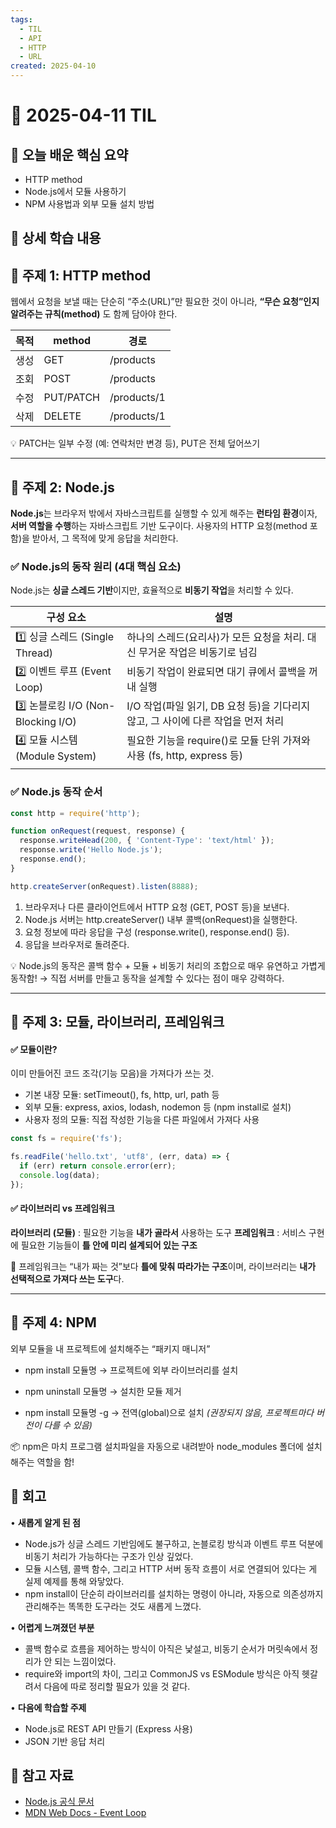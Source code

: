 ```yaml
---
tags:
  - TIL
  - API
  - HTTP
  - URL
created: 2025-04-10
---
```


# 📘 2025-04-11 TIL

## 📌 오늘 배운 핵심 요약

- HTTP method
- Node.js에서 모듈 사용하기
- NPM 사용법과 외부 모듈 설치 방법

## 🧠 상세 학습 내용

## 📍 주제 1: HTTP method

웹에서 요청을 보낼 때는 단순히 “주소(URL)”만 필요한 것이 아니라, 
**“무슨 요청”인지 알려주는 규칙(method)** 도 함께 담아야 한다.

| 목적  | method    | 경로          |
| --- | --------- | ----------- |
| 생성  | GET       | /products   |
| 조회  | POST      | /products   |
| 수정  | PUT/PATCH | /products/1 |
| 삭제  | DELETE    | /products/1 |
💡 PATCH는 일부 수정 (예: 연락처만 변경 등), PUT은 전체 덮어쓰기

---
## 📍 주제 2: Node.js

**Node.js**는 브라우저 밖에서 자바스크립트를 실행할 수 있게 해주는 **런타임 환경**이자,
**서버 역할을 수행**하는 자바스크립트 기반 도구이다.
사용자의 HTTP 요청(method 포함)을 받아서, 그 목적에 맞게 응답을 처리한다.

### **✅ Node.js의 동작 원리 (4대 핵심 요소)**

Node.js는 **싱글 스레드 기반**이지만, 효율적으로 **비동기 작업**을 처리할 수 있다. 

| 구성 요소                           | 설명                                                    |
| ------------------------------- | ----------------------------------------------------- |
| 1️⃣ 싱글 스레드 (Single Thread)      | 하나의 스레드(요리사)가 모든 요청을 처리. 대신 무거운 작업은 비동기로 넘김           |
| 2️⃣ 이벤트 루프 (Event Loop)         | 비동기 작업이 완료되면 대기 큐에서 콜백을 꺼내 실행                         |
| 3️⃣ 논블로킹 I/O (Non-Blocking I/O) | I/O 작업(파일 읽기, DB 요청 등)을 기다리지 않고, 그 사이에 다른 작업을 먼저 처리   |
| 4️⃣ 모듈 시스템 (Module System)      | 필요한 기능을 require()로 모듈 단위 가져와 사용 (fs, http, express 등) |
|                                 |                                                       |

### ✅ Node.js 동작 순서

```js
const http = require('http');

function onRequest(request, response) {
  response.writeHead(200, { 'Content-Type': 'text/html' });
  response.write('Hello Node.js');
  response.end();
}

http.createServer(onRequest).listen(8888);
```

1. 브라우저나 다른 클라이언트에서 HTTP 요청 (GET, POST 등)을 보낸다.
2. Node.js 서버는 http.createServer() 내부 콜백(onRequest)을 실행한다.
3. 요청 정보에 따라 응답을 구성 (response.write(), response.end() 등).
4. 응답을 브라우저로 돌려준다.

💡 Node.js의 동작은 콜백 함수 + 모듈 + 비동기 처리의 조합으로 매우 유연하고 가볍게 동작함!
 → 직접 서버를 만들고 동작을 설계할 수 있다는 점이 매우 강력하다.

---

## 📍 주제 3: 모듈, 라이브러리, 프레임워크

####  ✅ 모듈이란?

 이미 만들어진 코드 조각(기능 모음)을 가져다가 쓰는 것.
- 기본 내장 모듈: setTimeout(), fs, http, url, path 등
- 외부 모듈: express, axios, lodash, nodemon 등 (npm install로 설치)
- 사용자 정의 모듈: 직접 작성한 기능을 다른 파일에서 가져다 사용

```js
const fs = require('fs');

fs.readFile('hello.txt', 'utf8', (err, data) => {
  if (err) return console.error(err);
  console.log(data);
});
```

#### ✅ 라이브러리 vs 프레임워크

**라이브러리 (모듈)** : 필요한 기능을 **내가 골라서** 사용하는 도구
**프레임워크** : 서비스 구현에 필요한 기능들이 **틀 안에 미리 설계되어 있는 구조**

📌 프레임워크는 “내가 짜는 것”보다 **틀에 맞춰 따라가는 구조**이며, 라이브러리는 **내가 선택적으로 가져다 쓰는 도구**다.

---

## 📍 주제 4:  **NPM**
외부 모듈을 내 프로젝트에 설치해주는 “패키지 매니저”

- npm install 모듈명
→ 프로젝트에 외부 라이브러리를 설치

- npm uninstall 모듈명
→ 설치한 모듈 제거

- npm install 모듈명 -g
→ 전역(global)으로 설치 _(권장되지 않음, 프로젝트마다 버전이 다를 수 있음)_

📦 npm은 마치 프로그램 설치파일을 자동으로 내려받아 node_modules 폴더에 설치해주는 역할을 함!


## 💭 회고

• **새롭게 알게 된 점**
- Node.js가 싱글 스레드 기반임에도 불구하고, 논블로킹 방식과 이벤트 루프 덕분에 비동기 처리가 가능하다는 구조가 인상 깊었다.
- 모듈 시스템, 콜백 함수, 그리고 HTTP 서버 동작 흐름이 서로 연결되어 있다는 게 실제 예제를 통해 와닿았다.
- npm install이 단순히 라이브러리를 설치하는 명령이 아니라, 자동으로 의존성까지 관리해주는 똑똑한 도구라는 것도 새롭게 느꼈다.

• **어렵게 느껴졌던 부분**
-  콜백 함수로 흐름을 제어하는 방식이 아직은 낯설고, 비동기 순서가 머릿속에서 정리가 안 되는 느낌이었다.
- require와 import의 차이, 그리고 CommonJS vs ESModule 방식은 아직 헷갈려서 다음에 따로 정리할 필요가 있을 것 같다.

• **다음에 학습할 주제**
- Node.js로 REST API 만들기 (Express 사용)
- JSON 기반 응답 처리



## 🔗 참고 자료
- [Node.js 공식 문서](https://nodejs.org/ko/docs)
- [MDN Web Docs - Event Loop](https://developer.mozilla.org/ko/docs/Web/JavaScript/EventLoop)